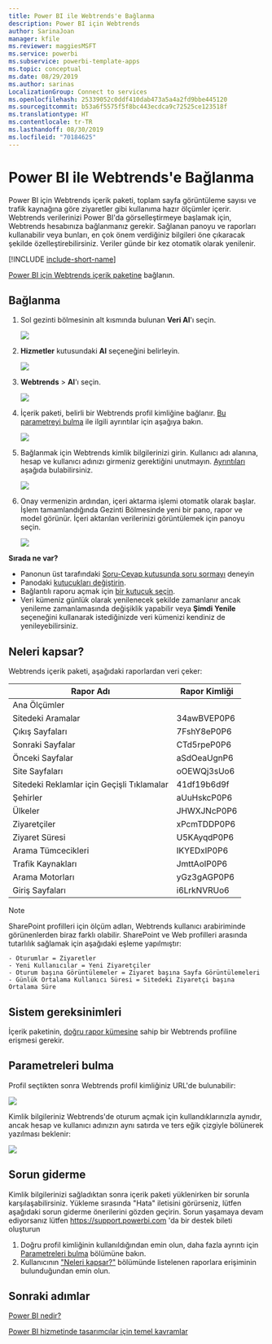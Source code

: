 ```yaml
---
title: Power BI ile Webtrends'e Bağlanma
description: Power BI için Webtrends
author: SarinaJoan
manager: kfile
ms.reviewer: maggiesMSFT
ms.service: powerbi
ms.subservice: powerbi-template-apps
ms.topic: conceptual
ms.date: 08/29/2019
ms.author: sarinas
LocalizationGroup: Connect to services
ms.openlocfilehash: 25339052c0ddf410dab473a5a4a2fd9bbe445120
ms.sourcegitcommit: b53a6f5575f5f8bc443ecdca9c72525ce123518f
ms.translationtype: HT
ms.contentlocale: tr-TR
ms.lasthandoff: 08/30/2019
ms.locfileid: "70184625"
---
```

# <a name="connect-to-webtrends-with-power-bi"></a>Power BI ile Webtrends'e Bağlanma
Power BI için Webtrends içerik paketi, toplam sayfa görüntüleme sayısı ve trafik kaynağına göre ziyaretler gibi kullanıma hazır ölçümler içerir. Webtrends verilerinizi Power BI'da görselleştirmeye başlamak için, Webtrends hesabınıza bağlanmanız gerekir. Sağlanan panoyu ve raporları kullanabilir veya bunları, en çok önem verdiğiniz bilgileri öne çıkaracak şekilde özelleştirebilirsiniz.  Veriler günde bir kez otomatik olarak yenilenir.

[!INCLUDE [include-short-name](./includes/service-deprecate-content-packs.md)]

[Power BI için Webtrends içerik paketine](https://app.powerbi.com/getdata/services/webtrends) bağlanın.

## <a name="how-to-connect"></a>Bağlanma
1. Sol gezinti bölmesinin alt kısmında bulunan **Veri Al**'ı seçin.
   
   ![](media/service-connect-to-webtrends/getdata3.png)
2. **Hizmetler** kutusundaki **Al** seçeneğini belirleyin.
   
   ![](media/service-connect-to-webtrends/services.png)
3. **Webtrends** \> **Al**'ı seçin.
   
   ![](media/service-connect-to-webtrends/webtrends.png)
4. İçerik paketi, belirli bir Webtrends profil kimliğine bağlanır. [Bu parametreyi bulma](#FindingParams) ile ilgili ayrıntılar için aşağıya bakın.
   
   ![](media/service-connect-to-webtrends/parameters.png)
5. Bağlanmak için Webtrends kimlik bilgilerinizi girin. Kullanıcı adı alanına, hesap ve kullanıcı adınızı girmeniz gerektiğini unutmayın. [Ayrıntıları](#FindingParams) aşağıda bulabilirsiniz.
   
   ![](media/service-connect-to-webtrends/creds.png)
6. Onay vermenizin ardından, içeri aktarma işlemi otomatik olarak başlar. İşlem tamamlandığında Gezinti Bölmesinde yeni bir pano, rapor ve model görünür. İçeri aktarılan verilerinizi görüntülemek için panoyu seçin.
   
   ![](media/service-connect-to-webtrends/dashboard.png)

**Sırada ne var?**

* Panonun üst tarafındaki [Soru-Cevap kutusunda soru sormayı](consumer/end-user-q-and-a.md) deneyin
* Panodaki [kutucukları değiştirin](service-dashboard-edit-tile.md).
* Bağlantılı raporu açmak için [bir kutucuk seçin](consumer/end-user-tiles.md).
* Veri kümeniz günlük olarak yenilenecek şekilde zamanlanır ancak yenileme zamanlamasında değişiklik yapabilir veya **Şimdi Yenile** seçeneğini kullanarak istediğinizde veri kümenizi kendiniz de yenileyebilirsiniz.

## <a name="whats-included"></a>Neleri kapsar?
<a name="Included"></a>

Webtrends içerik paketi, aşağıdaki raporlardan veri çeker:  

| Rapor Adı | Rapor Kimliği |
| --- | --- |
| Ana Ölçümler | |
| Sitedeki Aramalar |34awBVEP0P6 |
| Çıkış Sayfaları |7FshY8eP0P6 |
| Sonraki Sayfalar |CTd5rpeP0P6 |
| Önceki Sayfalar |aSdOeaUgnP6 |
| Site Sayfaları |oOEWQj3sUo6 |
| Sitedeki Reklamlar için Geçişli Tıklamalar |41df19b6d9f |
| Şehirler |aUuHskcP0P6 |
| Ülkeler |JHWXJNcP0P6 |
| Ziyaretçiler |xPcmTDDP0P6 |
| Ziyaret Süresi |U5KAyqdP0P6 |
| Arama Tümcecikleri |IKYEDxIP0P6 |
| Trafik Kaynakları |JmttAoIP0P6 |
| Arama Motorları |yGz3gAGP0P6 |
| Giriş Sayfaları |i6LrkNVRUo6 |

>[!NOTE]
>SharePoint profilleri için ölçüm adları, Webtrends kullanıcı arabiriminde görünenlerden biraz farklı olabilir. SharePoint ve Web profilleri arasında tutarlılık sağlamak için aşağıdaki eşleme yapılmıştır:   

    - Oturumlar = Ziyaretler  
    - Yeni Kullanıcılar = Yeni Ziyaretçiler  
    - Oturum başına Görüntülemeler = Ziyaret başına Sayfa Görüntülemeleri  
    - Günlük Ortalama Kullanıcı Süresi = Sitedeki Ziyaretçi başına Ortalama Süre  

## <a name="system-requirements"></a>Sistem gereksinimleri
İçerik paketinin, [doğru rapor kümesine](#Included) sahip bir Webtrends profiline erişmesi gerekir.

<a name="FindingParams"></a>

## <a name="finding-parameters"></a>Parametreleri bulma
Profil seçtikten sonra Webtrends profil kimliğiniz URL'de bulunabilir:

![](media/service-connect-to-webtrends/webtrendsparameters.png)

Kimlik bilgileriniz Webtrends'de oturum açmak için kullandıklarınızla aynıdır, ancak hesap ve kullanıcı adınızın aynı satırda ve ters eğik çizgiyle bölünerek yazılması beklenir:

![](media/service-connect-to-webtrends/webtrendscreds.png)

## <a name="troubleshooting"></a>Sorun giderme
Kimlik bilgilerinizi sağladıktan sonra içerik paketi yüklenirken bir sorunla karşılaşabilirsiniz. Yükleme sırasında "Hata" iletisini görürseniz, lütfen aşağıdaki sorun giderme önerilerini gözden geçirin. Sorun yaşamaya devam ediyorsanız lütfen https://support.powerbi.com 'da bir destek bileti oluşturun

1. Doğru profil kimliğinin kullanıldığından emin olun, daha fazla ayrıntı için [Parametreleri bulma](#FindingParams) bölümüne bakın.
2. Kullanıcının ["Neleri kapsar?"](#Included) bölümünde listelenen raporlara erişiminin bulunduğundan emin olun.

## <a name="next-steps"></a>Sonraki adımlar
[Power BI nedir?](power-bi-overview.md)

[Power BI hizmetinde tasarımcılar için temel kavramlar](service-basic-concepts.md)

